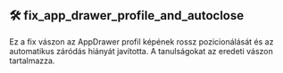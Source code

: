 ## 🛠 fix_app_drawer_profile_and_autoclose

Ez a fix vászon az AppDrawer profil képének rossz pozicionálását és az automatikus záródás hiányát javította.  A tanulságokat az eredeti vászon tartalmazza.
